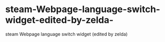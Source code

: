 # steam-Webpage-language-switch-widget-edited-by-zelda-
steam Webpage language switch widget (edited by zelda)
